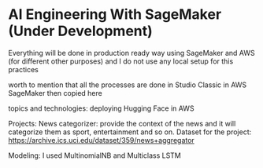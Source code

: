 # AI Engineering With SageMaker (Under Development)

Everything will be done in production ready way using SageMaker and AWS (for different other purposes)
and I do not use any local setup for this practices

worth to mention that all the processes are done in Studio Classic in AWS SageMaker then copied here

topics and technologies:
deploying Hugging Face in AWS

Projects:
News categorizer:
provide the context of the news and it will categorize them as sport, entertainment and so on.
Dataset for the project:
https://archive.ics.uci.edu/dataset/359/news+aggregator

Modeling:
I used MultinomialNB and Multiclass LSTM
